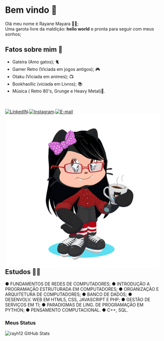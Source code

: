 # Bem vindo 👋
Olá meu nome é Rayane Mayara  👩🏻;
</br>
Uma garota livre da maldição: **hello world** e pronta para seguir com meus sonhos;
</br>

## Fatos sobre mim 💭
- Gateira (Amo gatos); 🐈‍
- Gamer Retro (Viciada em jogos antigos); 🎮
- Otaku (Viciada em animes); 📺
- Bookhaollic (viciada em Livros); 📚
- Música ( Retro 80's, Grunge e Heavy Metal)🤘.

</br>
<p align="left">
<a target="_blank" href="https://www.linkedin.com/in/rayane-mayara/">
  <img align="middle" alt="LinkedIN" width="38px" src="https://image.flaticon.com/icons/svg/1384/1384014.svg" />
</a>

<a target="_blank" href="https://www.instagram.com/_raymayara_/r">
  <img align="middle" alt="Instagram" width="38px" src="https://image.flaticon.com/icons/svg/1384/1384015.svg" />
</a>

<a target="_blank" href="mailto:rayanepcte@gmail.com">
  <img align="middle" alt="E-mail" width="38px" src="https://image.flaticon.com/icons/svg/95/95627.svg" /><br>
</a>
  
<img align="right" alt="my octocat" width="500px" src="oticatRayane.png" />
</p>


## Estudos 👨‍🎓
● FUNDAMENTOS DE REDES DE COMPUTADORES;
● INTRODUÇÃO A PROGRAMAÇÃO ESTRUTURADA EM COMPUTADORES;
● ORGANIZAÇÃO E ARQUITETURA DE COMPUTADORES;
● BANCO DE DADOS;
● DESENVOLV. WEB EM HTML5, CSS, JAVASCRIPT E PHP;
● GESTÃO DE SERVIÇOS EM TI;
● PARADIGMAS DE LING. DE PROGRAMAÇÃO EM PYTHON;
● PENSAMENTO COMPUTACIONAL.
● C++, SQL.



### Meus Status
<img  align="left" src="https://github-readme-stats.vercel.app/api?username=rayh12&&show_icons=true&title_color=fff&icon_color=79ff97&text_color=9f9f9f&bg_color=151515" alt="rayh12 GitHub Stats" />
